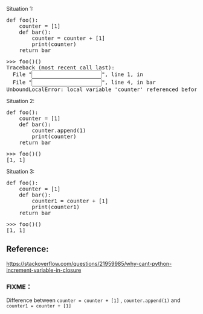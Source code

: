 
Situation 1:
<pre>
def foo():
    counter = [1]
    def bar():
        counter = counter + [1]
        print(counter)
    return bar
</pre>
<pre>
>>> foo()() 
Traceback (most recent call last):
  File "<input>", line 1, in <module>
  File "<input>", line 4, in bar
UnboundLocalError: local variable 'counter' referenced before assignment
</pre>

Situation 2:
<pre>
def foo():
    counter = [1]
    def bar():
        counter.append(1)
        print(counter)
    return bar
</pre>
<pre>
>>> foo()()
[1, 1]
</pre>

Situation 3:
<pre>
def foo():
    counter = [1]
    def bar():
        counter1 = counter + [1]
        print(counter1)
    return bar
</pre>
<pre>
>>> foo()()
[1, 1]
</pre>


## Reference:

https://stackoverflow.com/questions/21959985/why-cant-python-increment-variable-in-closure

### FIXME：
Difference between `counter = counter + [1]` , `counter.append(1)` and `counter1 = counter + [1]`